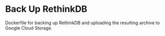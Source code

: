 # Back Up RethinkDB
Dockerfile for backing up RethinkDB and uploading the resulting archive to Google Cloud Storage.
